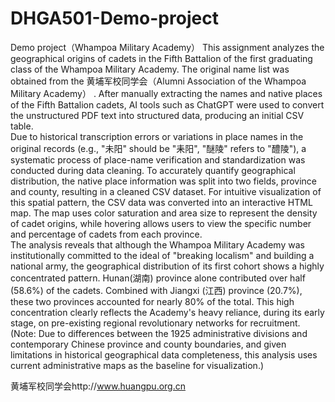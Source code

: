 # DHGA501-Demo-project
Demo project（Whampoa Military Academy）
This assignment analyzes the geographical origins of cadets in the Fifth Battalion of the first graduating class of the Whampoa Military Academy. The original name list was obtained from the 黄埔军校同学会（Alumni Association of the Whampoa Military Academy） . After manually extracting the names and native places of the Fifth Battalion cadets, AI tools such as ChatGPT were used to convert the unstructured PDF text into structured data, producing an initial CSV table.<br>
Due to historical transcription errors or variations in place names in the original records (e.g., "未阳" should be "耒阳", "醚陵" refers to "醴陵"), a systematic process of place-name verification and standardization was conducted during data cleaning. To accurately quantify geographical distribution, the native place information was split into two fields, province and county, resulting in a cleaned CSV dataset. For intuitive visualization of this spatial pattern, the CSV data was converted into an interactive HTML map. The map uses color saturation and area size to represent the density of cadet origins, while hovering allows users to view the specific number and percentage of cadets from each province.<br>
The analysis reveals that although the Whampoa Military Academy was institutionally committed to the ideal of "breaking localism" and building a national army, the geographical distribution of its first cohort shows a highly concentrated pattern. Hunan(湖南) province alone contributed over half (58.6%) of the cadets. Combined with Jiangxi (江西) province (20.7%), these two provinces accounted for nearly 80% of the total. This high concentration clearly reflects the Academy's heavy reliance, during its early stage, on pre-existing regional revolutionary networks for recruitment.<br>
(Note: Due to differences between the 1925 administrative divisions and contemporary Chinese province and county boundaries, and given limitations in historical geographical data completeness, this analysis uses current administrative maps as the baseline for visualization.)<br>


黄埔军校同学会http://www.huangpu.org.cn
